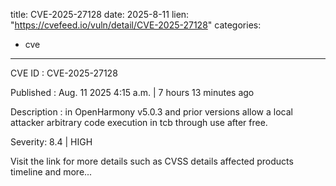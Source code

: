  
title: CVE-2025-27128
date: 2025-8-11
lien: "https://cvefeed.io/vuln/detail/CVE-2025-27128"
categories:
  - cve
---

CVE ID : CVE-2025-27128

Published :  Aug. 11
2025
4:15 a.m. | 7 hours
13 minutes ago

Description : in OpenHarmony v5.0.3 and prior versions allow a local attacker arbitrary code execution in tcb through use after free.

Severity: 8.4 | HIGH

Visit the link for more details
such as CVSS details
affected products
timeline
and more...
